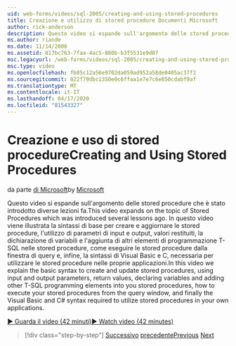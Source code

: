 ```yaml
---
uid: web-forms/videos/sql-2005/creating-and-using-stored-procedures
title: Creazione e utilizzo di stored procedure Documenti Microsoft
author: rick-anderson
description: Questo video si espande sull'argomento delle stored procedure che è stato introdotto diverse lezioni fa. In questo video spieghiamo la sintassi di base per creare e aggiornare...
ms.author: riande
ms.date: 11/14/2006
ms.assetid: 817bc763-7faa-4ac5-880b-b3f5531e9d07
msc.legacyurl: /web-forms/videos/sql-2005/creating-and-using-stored-procedures
msc.type: video
ms.openlocfilehash: fb05c12a56e9702da059ad952a58de0405ac37f2
ms.sourcegitcommit: 022f79dbc1350e0c6ffaa1e7e7c6e850cdabf9af
ms.translationtype: MT
ms.contentlocale: it-IT
ms.lasthandoff: 04/17/2020
ms.locfileid: "81543327"
---
```

# <a name="creating-and-using-stored-procedures"></a><span data-ttu-id="e9a11-104">Creazione e uso di stored procedure</span><span class="sxs-lookup"><span data-stu-id="e9a11-104">Creating and Using Stored Procedures</span></span>

<span data-ttu-id="e9a11-105">da parte [di Microsoft](https://github.com/microsoft)</span><span class="sxs-lookup"><span data-stu-id="e9a11-105">by [Microsoft](https://github.com/microsoft)</span></span>

<span data-ttu-id="e9a11-106">Questo video si espande sull'argomento delle stored procedure che è stato introdotto diverse lezioni fa.</span><span class="sxs-lookup"><span data-stu-id="e9a11-106">This video expands on the topic of Stored Procedures which was introduced several lessons ago.</span></span> <span data-ttu-id="e9a11-107">In questo video viene illustrata la sintassi di base per creare e aggiornare le stored procedure, l'utilizzo di parametri di input e output, valori restituiti, la dichiarazione di variabili e l'aggiunta di altri elementi di programmazione T-SQL nelle stored procedure, come eseguire le stored procedure dalla finestra di query e, infine, la sintassi di Visual Basic e C, necessaria per utilizzare le stored procedure nelle proprie applicazioni.</span><span class="sxs-lookup"><span data-stu-id="e9a11-107">In this video we explain the basic syntax to create and update stored procedures, using input and output parameters, return values, declaring variables and adding other T-SQL programming elements into you stored procedures, how to execute your stored procedures from the query window, and finally the Visual Basic and C# syntax required to utilize stored procedures in your own applications.</span></span>

[<span data-ttu-id="e9a11-108">&#9654; Guarda il video (42 minuti)</span><span class="sxs-lookup"><span data-stu-id="e9a11-108">&#9654; Watch video (42 minutes)</span></span>](https://channel9.msdn.com/Blogs/ASP-NET-Site-Videos/creating-and-using-stored-procedures)

> [!div class="step-by-step"]
> <span data-ttu-id="e9a11-109">[Successivo](building-and-customizing-reports-in-business-intelligence-development-studio.md)
> [precedente](enabling-full-text-search-in-your-text-data.md)</span><span class="sxs-lookup"><span data-stu-id="e9a11-109">[Previous](building-and-customizing-reports-in-business-intelligence-development-studio.md)
[Next](enabling-full-text-search-in-your-text-data.md)</span></span>
